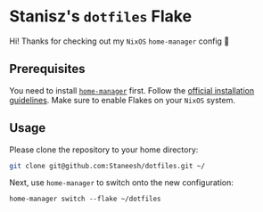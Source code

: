 # Stanisz's `dotfiles` Flake

Hi! Thanks for checking out my `NixOS` `home-manager` config :seedling:

## Prerequisites

You need to install [`home-manager`](https://github.com/nix-community/home-manager) first. 
Follow the [official installation guidelines](https://nix-community.github.io/home-manager/). 
Make sure to enable Flakes on your `NixOS` system.

## Usage

Please clone the repository to your home directory:

```bash
git clone git@github.com:Staneesh/dotfiles.git ~/
```

Next, use `home-manager` to switch onto the new configuration:

```{bash}
home-manager switch --flake ~/dotfiles
```
